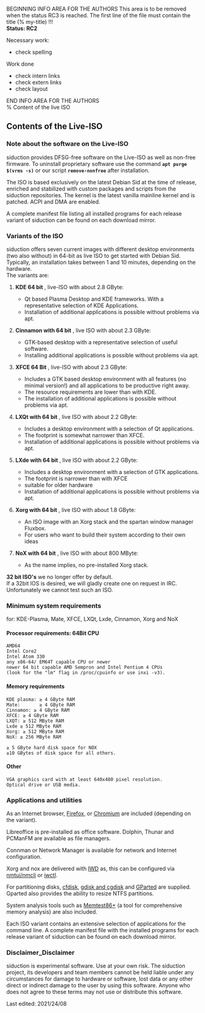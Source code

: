 BEGINNING   INFO AREA FOR THE AUTHORS
This area is to be removed when the status RC3 is reached. The first line of the file must contain the title (% my-title) !!!  
**Status: RC2**

Necessary work:

+ check spelling  

Work done

+ check intern links  
+ check extern links  
+ check layout  

END   INFO AREA FOR THE AUTHORS  
% Content of the live ISO

## Contents of the Live-ISO

### Note about the software on the Live-ISO

siduction provides DFSG-free software on the Live-ISO as well as non-free firmware. To uninstall proprietary software use the command **`apt purge $(vrms -s)`** or our script **`remove-nonfree`** after installation.

The ISO is based exclusively on the latest Debian Sid at the time of release, enriched and stabilized with custom packages and scripts from the siduction repositories. The kernel is the latest vanilla mainline kernel and is patched. ACPI and DMA are enabled.

A complete manifest file listing all installed programs for each release variant of siduction can be found on each download mirror.

### Variants of the ISO

siduction offers seven current images with different desktop environments (two also without) in 64-bit as live ISO to get started with Debian Sid. Typically, an installation takes between 1 and 10 minutes, depending on the hardware.  
The variants are:

1. **KDE 64 bit** , live-ISO with about 2.8 GByte:
    - Qt based Plasma Desktop and KDE frameworks. With a representative selection of KDE Applications.  
    - Installation of additional applications is possible without problems via apt.

2. **Cinnamon with 64 bit** , live ISO with about 2.3 GByte:
     - GTK-based desktop with a representative selection of useful software.  
     - Installing additional applications is possible without problems via apt.

3. **XFCE 64 Bit** , live-ISO with about 2.3 GByte:
    - Includes a GTK based desktop environment with all features (no minimal version!) and all applications to be productive right away.  
    - The resource requirements are lower than with KDE.  
    - The installation of additional applications is possible without problems via apt.

4. **LXQt with 64 bit** , live ISO with about 2.2 GByte:
     - Includes a desktop environment with a selection of Qt applications.  
     - The footprint is somewhat narrower than XFCE.
     - Installation of additional applications is possible without problems via apt.

5. **LXde with 64 bit** , live ISO with about 2.2 GByte:
     - Includes a desktop environment with a selection of GTK applications.  
     - The footprint is narrower than with XFCE
     - suitable for older hardware
     - Installation of additional applications is possible without problems via apt.

6. **Xorg with 64 bit** , live ISO with about 1.8 GByte:
      - An ISO image with an Xorg stack and the spartan window manager Fluxbox.  
      - For users who want to build their system according to their own ideas

7. **NoX with 64 bit** , live ISO with about 800 MByte: 
      - As the name implies, no pre-installed Xorg stack.

**32 bit ISO's** we no longer offer by default.  
If a 32bit IOS is desired, we will gladly create one on request in IRC. Unfortunately we cannot test such an ISO.

### Minimum system requirements

for: KDE-Plasma, Mate, XFCE, LXQt, Lxde, Cinnamon, Xorg and NoX

#### Processor requirements: 64Bit CPU

    AMD64  
    Intel Core2  
    Intel Atom 330  
    any x86-64/ EM64T capable CPU or newer  
    newer 64 bit capable AMD Sempron and Intel Pentium 4 CPUs  
    (look for the "lm" flag in /proc/cpuinfo or use inxi -v3).

#### Memory requirements

    KDE plasma: ≥ 4 GByte RAM
    Mate:       ≥ 4 GByte RAM
    Cinnamon: ≥ 4 GByte RAM
    XFCE: ≥ 4 GByte RAM
    LXQT: ≥ 512 MByte RAM
    Lxde ≥ 512 MByte RAM
    Xorg: ≥ 512 MByte RAM
    NoX: ≥ 256 MByte RAM

    ≥ 5 GByte hard disk space for NOX
    ≥10 GBytes of disk space for all others.

#### Other

    VGA graphics card with at least 640x480 pixel resolution.
    Optical drive or USB media.

### Applications and utilities

As an Internet browser, [Firefox](https://mozilla.org), or [Chromium](https://chromium.woolyss.com/download/de/#linux) are included (depending on the variant).

Libreoffice is pre-installed as office software. Dolphin, Thunar and PCManFM are available as file managers.

Connman or Network Manager is available for network and Internet configuration.

Xorg and nox are delivered with [IWD](0502-inet-iwd_en.md#iwd-instead-of-wpa_supplicant) as, this can be configured via [nmtui/nmcli](0501-inet-nm-cli_en.md#network-manager-command-line-tool) or [iwctl](0502-inet-iwd_en.md#iwd-instead-of-wpa_supplicant). 

For partitioning disks, [cfdisk](./0314-part-cfdisk_en.md#partitioning-with-fdisk), [gdisk and cgdisk](./0313-part-gdisk_en.md#partitioning-with-gdisk) and [GParted](./0312-part-gparted_en.md#partitioning-with-gparted) are supplied. Gparted also provides the ability to resize NTFS partitions.

System analysis tools such as [Memtest86+](http://www.memtest.org/) (a tool for comprehensive memory analysis) are also included.

Each ISO variant contains an extensive selection of applications for the command line. A complete manifest file with the installed programs for each release variant of siduction can be found on each download mirror.

### Disclaimer_Disclaimer

siduction is experimental software. Use at your own risk. The siduction project, its developers and team members cannot be held liable under any circumstances for damage to hardware or software, lost data or any other direct or indirect damage to the user by using this software. Anyone who does not agree to these terms may not use or distribute this software.

<div id="rev">Last edited: 2021/24/08</div>
